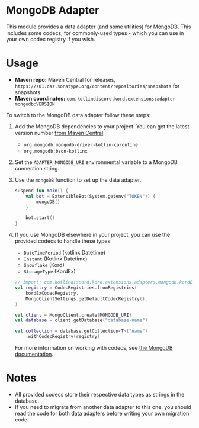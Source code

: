 # MongoDB Adapter

This module provides a data adapter (and some utilities) for MongoDB.
This includes some codecs, for commonly-used types - which you can use in your own codec registry if you wish.

# Usage

* **Maven repo:** Maven Central for releases, `https://s01.oss.sonatype.org/content/repositories/snapshots` for
  snapshots
* **Maven coordinates:** `com.kotlindiscord.kord.extensions:adapter-mongodb:VERSION`

To switch to the MongoDB data adapter follow these steps:

1. Add the MongoDB dependencies to your project. You can get the latest version number
   [from Maven Central](https://mvnrepository.com/artifact/org.mongodb/mongodb-driver-kotlin-sync):
	- `org.mongodb:mongodb-driver-kotlin-coroutine`
	- `org.mongodb:bson-kotlinx`
2. Set the `ADAPTER_MONGODB_URI` environmental variable to a MongoDB connection string.
3. Use the `mongoDB` function to set up the data adapter.

   ```kotlin
   suspend fun main() {
       val bot = ExtensibleBot(System.getenv("TOKEN")) {
           mongoDB()
       }

       bot.start()
   }
   ```

4. If you use MongoDB elsewhere in your project, you can use the provided codecs to handle these types:
	- `DateTimePeriod` (kotlinx Datetime)
	- `Instant` (Kotlinx Datetime)
	- `Snowflake` (Kord)
	- `StorageType` (KordEx)

   ```kotlin
   // import: com.kotlindiscord.kord.extensions.adapters.mongodb.kordExCodecRegistry
   val registry = CodecRegistries.fromRegistries(
       kordExCodecRegistry,
       MongoClientSettings.getDefaultCodecRegistry(),
   )

   val client = MongoClient.create(MONGODB_URI)
   val database = client.getDatabase("database-name")

   val collection = database.getCollection<T>("name")
       .withCodecRegistry(registry)
   ```

   For more information on working with codecs,
   see [the MongoDB documentation](https://www.mongodb.com/docs/drivers/kotlin/coroutine/current/fundamentals/data-formats/codecs).

# Notes

* All provided codecs store their respective data types as strings in the database.
* If you need to migrate from another data adapter to this one, you should read the code for both data adapters before
  writing your own migration code.
